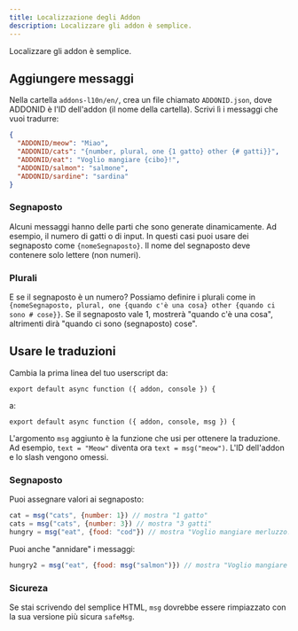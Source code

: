 ```yaml
---
title: Localizzazione degli Addon
description: Localizzare gli addon è semplice.
---
```

Localizzare gli addon è semplice.

## Aggiungere messaggi
Nella cartella `addons-l10n/en/`, crea un file chiamato `ADDONID.json`, dove ADDONID è l'ID dell'addon (il nome della cartella). Scrivi lì i messaggi che vuoi tradurre:

```json
{
  "ADDONID/meow": "Miao",
  "ADDONID/cats": "{number, plural, one {1 gatto} other {# gatti}}",
  "ADDONID/eat": "Voglio mangiare {cibo}!",
  "ADDONID/salmon": "salmone",
  "ADDONID/sardine": "sardina"
}
```

### Segnaposto
Alcuni messaggi hanno delle parti che sono generate dinamicamente. Ad esempio, il numero di gatti o di input. In questi casi puoi usare dei segnaposto come `{nomeSegnaposto}`. Il nome del segnaposto deve contenere solo lettere (non numeri).

### Plurali
E se il segnaposto è un numero? Possiamo definire i plurali come in `{nomeSegnaposto, plural, one {quando c'è una cosa} other {quando ci sono # cose}}`. Se il segnaposto vale 1, mostrerà "quando c'è una cosa", altrimenti dirà "quando ci sono (segnaposto) cose".

## Usare le traduzioni
Cambia la prima linea del tuo userscript da:
```
export default async function ({ addon, console }) {
```

a:
```
export default async function ({ addon, console, msg }) {
```

L'argomento `msg` aggiunto è la funzione che usi per ottenere la traduzione. Ad esempio, `text = "Meow"` diventa ora `text = msg("meow")`. L'ID dell'addon e lo slash vengono omessi.

### Segnaposto
Puoi assegnare valori ai segnaposto:
```js
cat = msg("cats", {number: 1}) // mostra "1 gatto"
cats = msg("cats", {number: 3}) // mostra "3 gatti"
hungry = msg("eat", {food: "cod"}) // mostra "Voglio mangiare merluzzo!"
```

Puoi anche "annidare" i messaggi:
```js
hungry2 = msg("eat", {food: msg("salmon")}) // mostra "Voglio mangiare salmone!"
```

### Sicureza
Se stai scrivendo del semplice HTML, `msg` dovrebbe essere rimpiazzato con la sua versione più sicura `safeMsg`.
